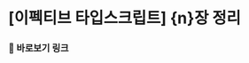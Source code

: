 <!-- PR 제목과 동일 - 이펙티브 타입스크립트 챕터 숫자 + 제목 -->

# [이펙티브 타입스크립트] {n}장 정리

<!-- 기타 느낀점이나 쓰고 싶은 내용이 있다면 자유롭게 기술해주세요 😄 -->

<!-- (선택사항)  노션, 피피티 정리시 바로볼 수 있는 링크-->

### 🔗 바로보기 링크
